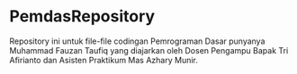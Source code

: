 # PemdasRepository

Repository ini untuk file-file codingan Pemrograman Dasar punyanya Muhammad Fauzan Taufiq yang diajarkan oleh Dosen Pengampu Bapak Tri Afirianto dan Asisten Praktikum Mas Azhary Munir.
